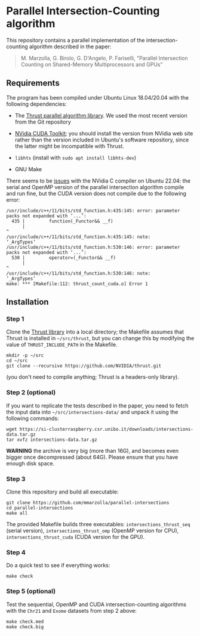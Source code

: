 # Parallel Intersection-Counting algorithm

This repository contains a parallel implementation of the
intersection-counting algorithm described in the paper:

> M. Marzolla, G. Birolo, G. D'Angelo, P. Fariselli, "Parallel
> Intersection Counting on Shared-Memory Multiprocessors and GPUs"

## Requirements

The program has been compiled under Ubuntu Linux 18.04/20.04 with the
following dependencies:

- The [Thrust parallel algorithm library](https://thrust.github.io/).
  We used the most recent version from the Git repository

- [NVidia CUDA Toolkit](https://developer.nvidia.com/cuda-downloads);
  you should install the version from NVidia web site rather than the
  version included in Ubuntu's software repository, since the latter
  might be incompatible with Thrust.

- `libhts` (install with `sudo apt install libhts-dev`)

- GNU Make

There seems to be [issues](https://github.com/NVIDIA/nccl/issues/102§)
with the NVidia C compiler on Ubuntu 22.04: the serial and OpenMP
version of the parallel intersection algorithm compile and run fine,
but the CUDA version does not compile due to the following error:

```
/usr/include/c++/11/bits/std_function.h:435:145: error: parameter packs not expanded with ‘...’:
  435 |         function(_Functor&& __f)
      |                                                                                                                                                 ^
/usr/include/c++/11/bits/std_function.h:435:145: note:         ‘_ArgTypes’
/usr/include/c++/11/bits/std_function.h:530:146: error: parameter packs not expanded with ‘...’:
  530 |         operator=(_Functor&& __f)
      |                                                                                                                                                  ^
/usr/include/c++/11/bits/std_function.h:530:146: note:         ‘_ArgTypes’
make: *** [Makefile:112: thrust_count_cuda.o] Error 1
```

## Installation

### Step 1

Clone the [Thrust library](https://thrust.github.io/) into a local
directory; the Makefile assumes that Thrust is installed in
`~/src/thrust`, but you can change this by modifying the value of
`THRUST_INCLUDE_PATH` in the Makefile.

    mkdir -p ~/src
    cd ~/src
    git clone --recursive https://github.com/NVIDIA/thrust.git

(you don't need to compile anything; Thrust is a headers-only library).

### Step 2 (optional)

If you want to replicate the tests described in the paper, you need to
fetch the input data into `~/src/intersections-data/` and unpack it
using the following commands:

    wget https://si-clusterraspberry.csr.unibo.it/downloads/intersections-data.tar.gz
    tar xvfz intersections-data.tar.gz

**WARNING** the archive is very big (more than 16G), and becomes even
bigger once decompressed (about 64G). Please ensure that you have
enough disk space.

### Step 3

Clone this repository and build all executable:

    git clone https://github.com/mmarzolla/parallel-intersections
    cd parallel-intersections
    make all

The provided Makefile builds three executables:
`intersections_thrust_seq` (serial version),
`intersections_thrust_omp` (OpenMP version for CPU),
`intersections_thrust_cuda` (CUDA version for the GPU).

### Step 4

Do a quick test to see if everything works:

    make check

### Step 5 (optional)

Test the sequential, OpenMP and CUDA intersection-counting algorithms
with the `Chr21` and `Exome` datasets from step 2 above:

    make check.med
    make check.big
